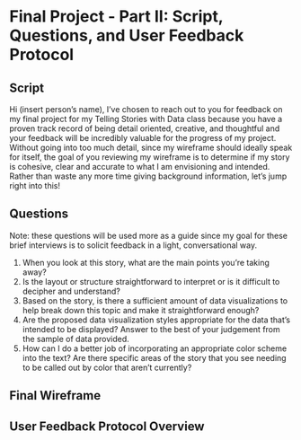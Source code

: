 # Final Project - Part II: Script, Questions, and User Feedback Protocol 

## Script
Hi (insert person’s name), I’ve chosen to reach out to you for feedback on my final project for my Telling Stories with Data class because you have a proven track record of being detail oriented, creative, and thoughtful and your feedback will be incredibly valuable for the progress of my project. Without going into too much detail, since my wireframe should ideally speak for itself, the goal of you reviewing my wireframe is to determine if my story is cohesive, clear and accurate to what I am envisioning and intended. Rather than waste any more time giving background information, let’s jump right into this! 

## Questions
Note: these questions will be used more as a guide since my goal for these brief interviews is to solicit feedback in a light, conversational way.
1.	When you look at this story, what are the main points you’re taking away? 
2.	Is the layout or structure straightforward to interpret or is it difficult to decipher and understand?
3.	Based on the story, is there a sufficient amount of data visualizations to help break down this topic and make it straightforward enough?
4.	Are the proposed data visualization styles appropriate for the data that’s intended to be displayed? Answer to the best of your judgement from the sample of data provided. 
5.	How can I do a better job of incorporating an appropriate color scheme into the text? Are there specific areas of the story that you see needing to be called out by color that aren’t currently?

## Final Wireframe

## User Feedback Protocol Overview 

